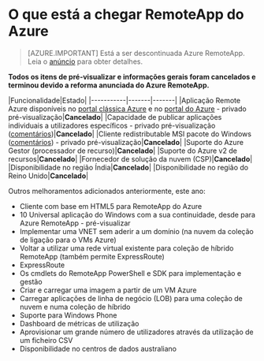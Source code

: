 <properties
    pageTitle="O que está a chegar no Azure RemoteApp | Microsoft Azure"
    description="Saber quando estará disponíveis funcionalidades novas para RemoteApp do Azure"
    services="remoteapp"
    documentationCenter=""
    authors="lizap"
    manager="mbaldwin" />

<tags
    ms.service="remoteapp"
    ms.workload="compute"
    ms.tgt_pltfrm="NA"
    ms.devlang="NA"
    ms.topic="article"
    ms.date="09/19/2016"
    ms.author="elizapo" />

# <a name="whats-coming-in-azure-remoteapp"></a>O que está a chegar RemoteApp do Azure

> [AZURE.IMPORTANT]
> Está a ser descontinuada Azure RemoteApp. Leia o [anúncio](https://go.microsoft.com/fwlink/?linkid=821148) para obter detalhes.

**Todos os itens de pré-visualizar e informações gerais foram cancelados e terminou devido a reforma anunciada do Azure RemoteApp.**

|Funcionalidade|Estado|
|-----------|-------|-------|
|Aplicação Remote Azure disponíveis no [portal clássica Azure](http://manage.windowsazure.com) e no [portal do Azure](https://portal.azure.com) - privado pré-visualização|**Cancelado**|
|Capacidade de publicar aplicações individuais a utilizadores específicos - privado pré-visualização ([comentários](https://feedback.azure.com/forums/247748-azure-remoteapp/suggestions/6067043-allow-the-ability-to-publish-specific-apps-to-spec/))|**Cancelado**|
|Cliente redistributable MSI pacote do Windows ([comentários](https://feedback.azure.com/forums/247748-azure-remoteapp/suggestions/6627191-client-deployment-provide-an-msi-package-to-allo/)) - privado pré-visualização|**Cancelado**|
|Suporte do Azure Gestor (processador de recurso)|**Cancelado**|
|Suporte do Azure v2 de recursos|**Cancelado**|
|Fornecedor de solução da nuvem (CSP)|**Cancelado**|
|Disponibilidade no região Índia|**Cancelado**|
|Disponibilidade no região do Reino Unido|**Cancelado**|


Outros melhoramentos adicionados anteriormente, este ano:

- Cliente com base em HTML5 para RemoteApp do Azure
- 10 Universal aplicação do Windows com a sua continuidade, desde para Azure RemoteApp - pré-visualizar
- Implementar uma VNET sem aderir a um domínio (na nuvem da coleção de ligação para o VMs Azure)
- Voltar a utilizar uma rede virtual existente para coleção de híbrido RemoteApp (também permite ExpressRoute)
- ExpressRoute
- Os cmdlets do RemoteApp PowerShell e SDK para implementação e gestão
- Criar e carregar uma imagem a partir de um VM Azure
- Carregar aplicações de linha de negócio (LOB) para uma coleção de nuvem e numa coleção de híbrido
- Suporte para Windows Phone
- Dashboard de métricas de utilização
- Aprovisionar um grande número de utilizadores através da utilização de um ficheiro CSV
- Disponibilidade no centros de dados australiano
 